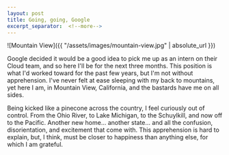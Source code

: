 ```yaml
---
layout: post
title: Going, going, Google
excerpt_separator:  <!--more-->
---
```


![Mountain View]({{ "/assets/images/mountain-view.jpg" | absolute_url }})

Google decided it would be a good idea to pick me up as an intern on their Cloud team, and so here I'll be for the next three months. This position is what I'd worked toward for the past few years, but I'm not without apprehension. I've never felt at ease sleeping with my back to mountains, yet here I am, in Mountain View, California, and the bastards have me on all sides. 

Being kicked like a pinecone across the country, I feel curiously out of control. From the Ohio River, to Lake Michigan, to the Schuylkill, and now off to the Pacific. Another new home... another state... and all the confusion, disorientation, and excitement that come with. This apprehension is hard to explain, but, I think, must be closer to happiness than anything else, for which I am grateful.